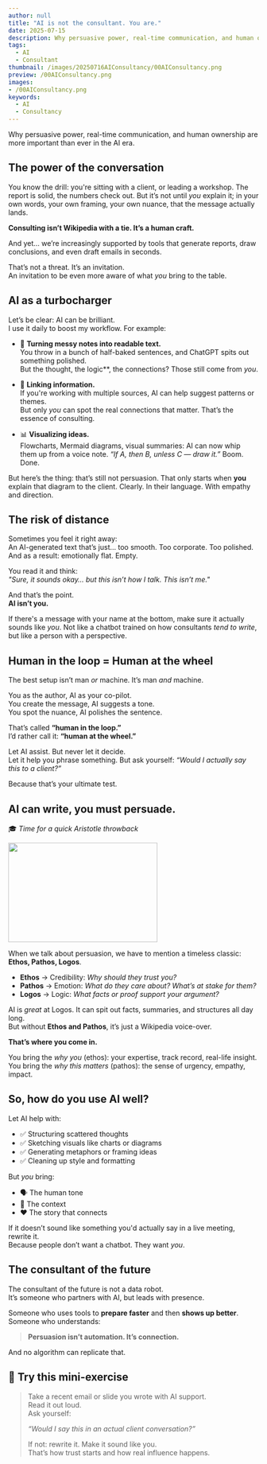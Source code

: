 ```yaml
---
author: null
title: "AI is not the consultant. You are."
date: 2025-07-15
description: Why persuasive power, real-time communication, and human ownership are more important than ever in the AI era.
tags:
  - AI 
  - Consultant
thumbnail: /images/20250716AIConsultancy/00AIConsultancy.png
preview: /00AIConsultancy.png
images: 
- /00AIConsultancy.png
keywords:
  - AI
  - Consultancy
---
```


Why persuasive power, real-time communication, and human ownership are more important than ever in the AI era.

## The power of the conversation

You know the drill: you're sitting with a client, or leading a workshop. The report is solid, the numbers check out. But it’s not until *you* explain it; in your own words, your own framing, your own nuance, that the message actually lands.

**Consulting isn’t Wikipedia with a tie. It’s a human craft.**

And yet… we’re increasingly supported by tools that generate reports, draw conclusions, and even draft emails in seconds.

That’s not a threat. It’s an invitation.  
An invitation to be even more aware of what *you* bring to the table.


## AI as a turbocharger

Let’s be clear: AI can be brilliant.  
I use it daily to boost my workflow. For example:

- 🧠 **Turning messy notes into readable text.**  
  You throw in a bunch of half-baked sentences, and ChatGPT spits out something polished.  
  But the thought, the logic**, the connections? Those still come from *you*.

- 🔗 **Linking information.**  
  If you're working with multiple sources, AI can help suggest patterns or themes.  
  But only *you* can spot the real connections that matter. That’s the essence of consulting.

- 📊 **Visualizing ideas.**  
  Flowcharts, Mermaid diagrams, visual summaries: AI can now whip them up from a voice note. _“If A, then B, unless C — draw it.”_ Boom. Done.

But here’s the thing: that’s still not persuasion. That only starts when **you** explain that diagram to the client. Clearly. In their language. With empathy and direction.



## The risk of distance

Sometimes you feel it right away:  
An AI-generated text that’s just… too smooth. Too corporate. Too polished.  
And as a result: emotionally flat. Empty.

You read it and think:  
_"Sure, it sounds okay… but this isn’t how I talk. This isn’t me."_

And that’s the point.  
**AI isn’t you.**

If there's a message with your name at the bottom, make sure it actually sounds like *you*. Not like a chatbot trained on how consultants *tend to write*, but like a person with a perspective.


## Human in the loop = Human at the wheel

The best setup isn’t man *or* machine. It’s man *and* machine.

You as the author, AI as your co-pilot.  
You create the message, AI suggests a tone.  
You spot the nuance, AI polishes the sentence.

That’s called **“human in the loop.”**  
I’d rather call it: **“human at the wheel.”**

Let AI assist. But never let it decide.  
Let it help you phrase something. But ask yourself: _“Would I actually say this to a client?”_

Because that’s your ultimate test.



## AI can write, you must persuade.  
🎓 _Time for a quick Aristotle throwback_

<img src="/images/20250716AIConsultancy/ethoslogospathos.png" width="300" height="200">


When we talk about persuasion, we have to mention a timeless classic: **Ethos, Pathos, Logos**.

- **Ethos** → Credibility: _Why should they trust you?_  
- **Pathos** → Emotion: _What do they care about? What’s at stake for them?_  
- **Logos** → Logic: _What facts or proof support your argument?_

AI is *great* at Logos. It can spit out facts, summaries, and structures all day long.  
But without **Ethos and Pathos**, it’s just a Wikipedia voice-over.

**That’s where you come in.**

You bring the _why you_ (ethos): your expertise, track record, real-life insight.  
You bring the _why this matters_ (pathos): the sense of urgency, empathy, impact.



## So, how do you use AI well?

Let AI help with:

- ✅ Structuring scattered thoughts  
- ✅ Sketching visuals like charts or diagrams  
- ✅ Generating metaphors or framing ideas  
- ✅ Cleaning up style and formatting

But *you* bring:

- 🗣️ The human tone  
- 🎯 The context  
- ❤️ The story that connects  

If it doesn’t sound like something you'd actually say in a live meeting, rewrite it.  
Because people don’t want a chatbot. They want *you*.



## The consultant of the future

The consultant of the future is not a data robot.  
It’s someone who partners with AI, but leads with presence.

Someone who uses tools to **prepare faster** and then **shows up better**.  
Someone who understands:

> **Persuasion isn’t automation. It’s connection.**

And no algorithm can replicate that.


## 🎯 Try this mini-exercise

> Take a recent email or slide you wrote with AI support.  
> Read it out loud.  
> Ask yourself:  
>
> _“Would I say this in an actual client conversation?”_  
>
> If not: rewrite it. Make it sound like you.  
> That’s how trust starts and how real influence happens.

